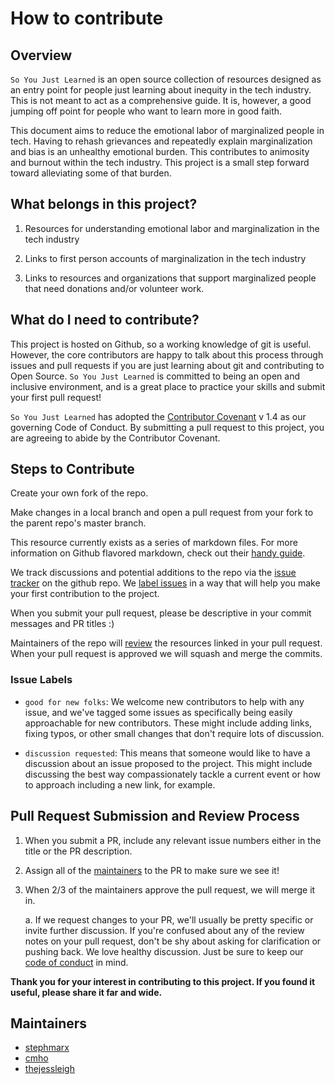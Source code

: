 # How to contribute

## Overview

`So You Just Learned` is an open source collection of resources designed as an entry point for people just learning about inequity in the tech industry. This is not meant to act as a comprehensive guide. It is, however, a good jumping off point for people who want to learn more in good faith.

This document aims to reduce the emotional labor of marginalized people in tech. Having to rehash grievances and repeatedly explain marginalization and bias is an unhealthy emotional burden. This contributes to animosity and burnout within the tech industry. This project is a small step forward toward alleviating some of that burden.

## What belongs in this project?

1. Resources for understanding emotional labor and marginalization in the tech industry

2. Links to first person accounts of marginalization in the tech industry

3. Links to resources and organizations that support marginalized people that need donations and/or volunteer work.

## What do I need to contribute?

This project is hosted on Github, so a working knowledge of git is useful. However, the core contributors are happy to talk about this process through issues and pull requests if you are just learning about git and contributing to Open Source. `So You Just Learned` is committed to being an open and inclusive environment, and is a great place to practice your skills and submit your first pull request!

`So You Just Learned` has adopted the [Contributor Covenant](http://contributor-covenant.org/) v 1.4 as our governing Code of Conduct. By submitting a pull request to this project, you are agreeing to abide by the Contributor Covenant.

## Steps to Contribute

Create your own fork of the repo.

Make changes in a local branch and open a pull request from your fork to the parent repo's master branch.

This resource currently exists as a series of markdown files. For more information on Github flavored markdown, check out their [handy guide](https://guides.github.com/features/mastering-markdown/).

We track discussions and potential additions to the repo via the [issue tracker](https://github.com/stephmarx/so-you-just-learned/issues) on the github repo. We [label issues](#issue-labels) in a way that will help you make your first contribution to the project.

When you submit your pull request, please be descriptive in your commit messages and PR titles :)

Maintainers of the repo will [review](#pull-request-submission-and-review-process) the resources linked in your pull request. When your pull request is approved we will squash and merge the commits.

### Issue Labels

- `good for new folks`: We welcome new contributors to help with any issue, and we've tagged some issues as specifically being easily approachable for new contributors. These might include adding links, fixing typos, or other small changes that don't require lots of discussion.

- `discussion requested`: This means that someone would like to have a discussion about an issue proposed to the project. This might include discussing the best way compassionately tackle a current event or how to approach including a new link, for example.

## Pull Request Submission and Review Process

1. When you submit a PR, include any relevant issue numbers either in the title or the PR description.

2. Assign all of the [maintainers](#maintainers) to the PR to make sure we see it!

3. When 2/3 of the maintainers approve the pull request, we will merge it in.

    a. If we request changes to your PR, we'll usually be pretty specific or invite further discussion. If you're confused about any of the review notes on your pull request, don't be shy about asking for clarification or pushing back. We love healthy discussion. Just be sure to keep our [code of conduct](https://github.com/stephmarx/so-you-just-learned/blob/master/code_of_conduct.md) in mind.

**Thank you for your interest in contributing to this project. If you found it useful, please share it far and wide.**

## Maintainers

- [stephmarx](https://github.com/stephmarx)
- [cmho](https://github.com/cmho)
- [thejessleigh](https://github.com/thejessleigh)
